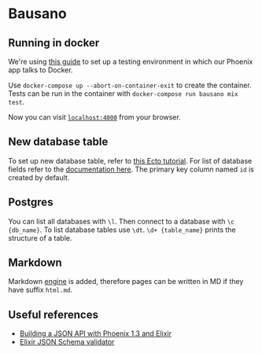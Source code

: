 # Bausano

## Running in docker
We're using [this guide][docker-with-phoenix] to set up a testing environment in
which our Phoenix app talks to Docker.

Use `docker-compose up --abort-on-container-exit` to create the container. Tests
can be run in the container with `docker-compose run bausano mix test`.

Now you can visit [`localhost:4000`](http://localhost:4000) from your browser.

## New database table
To set up new database table, refer to [this Ecto tutorial][ecto-new-table]. For
list of database fields refer to the [documentation here][ecto-types]. The
primary key column named `id` is created by default.

## Postgres
You can list all databases with `\l`. Then connect to a database with
`\c {db_name}`. To list database tables use `\dt`. `\d+ {table_name}` prints the
structure of a table.

## Markdown
Markdown [engine][md-engine] is added, therefore pages can be written in MD if
they have suffix `html.md`.

## Useful references
- [Building a JSON API with Phoenix 1.3 and Elixir][building-json-api]
- [Elixir JSON Schema validator][validate-json-schema]

<!-- Invisible List of References -->
[docker-with-phoenix]: https://github.com/fireproofsocks/phoenix-docker-compose
[ecto-new-table]: https://hexdocs.pm/phoenix/ecto.html
[ecto-types]: https://hexdocs.pm/ecto/Ecto.Type.html#types
[building-json-api]: https://dev.to/lobo_tuerto/building-a-json-api-with-phoenix-13-and-elixir-ooo
[validate-json-schema]: https://github.com/jonasschmidt/ex_json_schema
[md-engine]: https://github.com/boydm/phoenix_markdown
